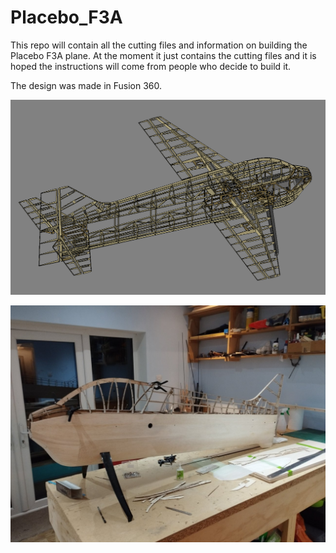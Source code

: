 # Placebo_F3A

This repo will contain all the cutting files and information on building the Placebo F3A plane. At the moment it just
contains the cutting files and it is hoped the instructions will come from people who decide to build it. 

The design was made in Fusion 360. 

![alt text](https://github.com/thomasdavid0/Placebo_F3A/blob/main/CAD_preview.PNG?raw=true)

![alt text](https://github.com/thomasdavid0/Placebo_F3A/blob/main/build.jpg?raw=true)



